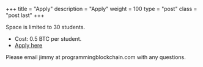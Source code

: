 +++
title = "Apply"
description = "Apply"
weight = 100
type = "post"
class = "post last"
+++

Space is limited to 30 students.

  * Cost: 0.5 BTC per student.
  * [Apply here](https://goo.gl/forms/6FBsaYRMipA6j7JN2)

Please email jimmy at programmingblockchain.com with any questions.

